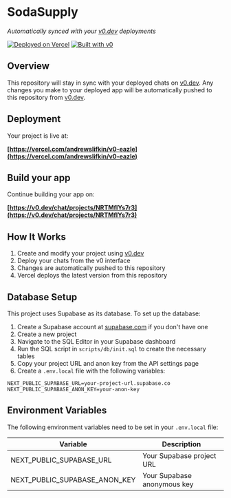 # SodaSupply

*Automatically synced with your [v0.dev](https://v0.dev) deployments*

[![Deployed on Vercel](https://img.shields.io/badge/Deployed%20on-Vercel-black?style=for-the-badge&logo=vercel)](https://vercel.com/andrewslifkin/v0-eazle)
[![Built with v0](https://img.shields.io/badge/Built%20with-v0.dev-black?style=for-the-badge)](https://v0.dev/chat/projects/NRTMfIYs7r3)

## Overview

This repository will stay in sync with your deployed chats on [v0.dev](https://v0.dev).
Any changes you make to your deployed app will be automatically pushed to this repository from [v0.dev](https://v0.dev).

## Deployment

Your project is live at:

**[https://vercel.com/andrewslifkin/v0-eazle](https://vercel.com/andrewslifkin/v0-eazle)**

## Build your app

Continue building your app on:

**[https://v0.dev/chat/projects/NRTMfIYs7r3](https://v0.dev/chat/projects/NRTMfIYs7r3)**

## How It Works

1. Create and modify your project using [v0.dev](https://v0.dev)
2. Deploy your chats from the v0 interface
3. Changes are automatically pushed to this repository
4. Vercel deploys the latest version from this repository

## Database Setup

This project uses Supabase as its database. To set up the database:

1. Create a Supabase account at [supabase.com](https://supabase.com) if you don't have one
2. Create a new project
3. Navigate to the SQL Editor in your Supabase dashboard
4. Run the SQL script in `scripts/db/init.sql` to create the necessary tables
5. Copy your project URL and anon key from the API settings page
6. Create a `.env.local` file with the following variables:

```
NEXT_PUBLIC_SUPABASE_URL=your-project-url.supabase.co
NEXT_PUBLIC_SUPABASE_ANON_KEY=your-anon-key
```

## Environment Variables

The following environment variables need to be set in your `.env.local` file:

| Variable | Description |
|----------|-------------|
| NEXT_PUBLIC_SUPABASE_URL | Your Supabase project URL |
| NEXT_PUBLIC_SUPABASE_ANON_KEY | Your Supabase anonymous key |
